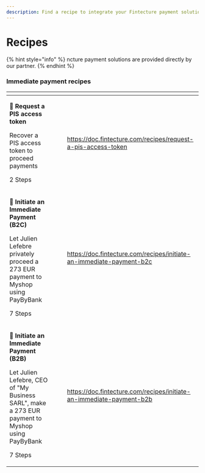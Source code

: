 ```yaml
---
description: Find a recipe to integrate your Fintecture payment solution
---
```


# Recipes

{% hint style="info" %}
ncture payment solutions are provided directly by our partner.
{% endhint %}

### Immediate payment recipes

<table data-view="cards"><thead><tr><th></th><th></th><th></th><th data-hidden data-card-target data-type="content-ref"></th></tr></thead><tbody><tr><td><p><span data-gb-custom-inline data-tag="emoji" data-code="1f510">🔐</span> <strong>Request a PIS access token</strong></p><p></p><p>Recover a PIS access token to proceed payments</p><p></p><p></p><p></p><p>2 Steps</p></td><td></td><td></td><td><a href="https://doc.fintecture.com/recipes/request-a-pis-access-token">https://doc.fintecture.com/recipes/request-a-pis-access-token</a></td></tr><tr><td><p><span data-gb-custom-inline data-tag="emoji" data-code="1f680">🚀</span> <strong>Initiate an Immediate Payment (B2C)</strong></p><p></p><p>Let Julien Lefebre privately proceed a 273 EUR payment to Myshop using PayByBank</p><p></p><p>7 Steps</p></td><td></td><td></td><td><a href="https://doc.fintecture.com/recipes/initiate-an-immediate-payment-b2c">https://doc.fintecture.com/recipes/initiate-an-immediate-payment-b2c</a></td></tr><tr><td><p><span data-gb-custom-inline data-tag="emoji" data-code="1f680">🚀</span> <strong>Initiate an Immediate Payment (B2B)</strong></p><p></p><p>Let Julien Lefebre, CEO of "My Business SARL", make a 273 EUR payment to Myshop using PayByBank</p><p></p><p>7 Steps</p></td><td></td><td></td><td><a href="https://doc.fintecture.com/recipes/initiate-an-immediate-payment-b2b">https://doc.fintecture.com/recipes/initiate-an-immediate-payment-b2b</a></td></tr></tbody></table>
